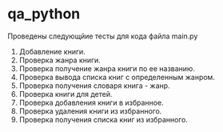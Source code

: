 # qa_python

Проведены следующйие тесты для кода файла main.py
1. Добавление книги.
2. Проверка жанра книги.
3. Проверка получение жанра книги по ее названию.
4. Проверка вывода списка книг с определенным жанром.
5. Проверка получения словаря книга - жанр.
6. Проверка книги для детей.
7. Проверка добавления книги в избранное.
8. Проверка удаления книги из избранного.
9. Проверка получения списка книг из избранного. 
